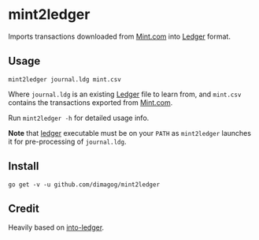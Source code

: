 # mint2ledger

Imports transactions downloaded from [Mint.com](mint.com) into [Ledger](http://ledger-cli.org/) format.

## Usage

`mint2ledger journal.ldg mint.csv`

Where `journal.ldg` is an existing [Ledger](http://ledger-cli.org/) file to learn from, and `mint.csv` contains the transactions exported from [Mint.com](mint.com).

Run `mint2ledger -h` for detailed usage info.

**Note** that [ledger](http://ledger-cli.org/) executable must be on your `PATH` as `mint2ledger` launches it for pre-processing of `journal.ldg`.

## Install

`go get -v -u github.com/dimagog/mint2ledger`

## Credit
Heavily based on [into-ledger](github.com/manishrjain/into-ledger).
